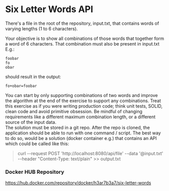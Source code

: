 # Six Letter Words API
There's a file in the root of the repository, input.txt, that contains words of varying lengths (1 to 6 characters).

Your objective is to show all combinations of those words that together form a word of 6 characters. That combination must also be present in input.txt  
E.g.:
``` 
foobar  
fo  
obar
```
should result in the output: 
```
fo+obar=foobar
```
You can start by only supporting combinations of two words and improve the algorithm at the end of the exercise to support any combinations.
Treat this exercise as if you were writing production code; think unit tests, SOLID, clean code and avoid primitive obsession. Be mindful of changing requirements like a different maximum combination length, or a different source of the input data.  
The solution must be stored in a git repo. After the repo is cloned, the application should be able to run with one command / script.
The best way to do so, would be a solution (docker container e.g.) that contains an API which could be called like this:

>curl --request POST 'http://localhost:8080/api/file' --data '@input.txt' --header "Content-Type: text/plain" >> output.txt

### Docker HUB Repository
https://hub.docker.com/repository/docker/h3ar7b3a7/six-letter-words